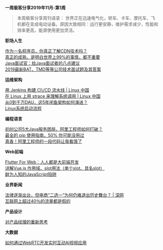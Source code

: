 **一周极客分享2019年11月-第1周**

> 本周极客分享周刊语录： 世界正在迅速电气化，轿车、卡车、摩托车、飞机都在变成电动设备。原因大致相同：运行更安静，维护需求减少，性能和效率更高，能源使用更加灵活。

**职场人生**

[作为一名程序员，你真正了解CDN技术吗？](https://www.geek-share.com/detail/2784125540.html "作为一名程序员，你真正了解CDN技术吗？")  
[真正的成熟，是明白世界上99%的事情，都不重要](https://www.geek-share.com/detail/2784102800.html "真正的成熟，是明白世界上99%的事情，都不重要")  
[Java面试官：给Java面试者的八点建议](https://www.geek-share.com/detail/2783952680.html "Java面试官：给Java面试者的八点建议")  
[2019最新BAT、TMD等等公司技术面试题及其答案](https://www.geek-share.com/detail/2783779880.html "2019最新BAT、TMD等等公司技术面试题及其答案")

**运维架构**

[用 Jenkins 构建 CI\\/CD 流水线 | Linux 中国](https://www.geek-share.com/detail/2784081905.html "用 Jenkins 构建 CI\/CD 流水线 | Linux 中国")  
[在 Linux 上用 strace 来理解系统调用 | Linux 中国](https://www.geek-share.com/detail/2784041603.html "在 Linux 上用 strace 来理解系统调用 | Linux 中国")  
[从0到千万DAU，这5年闲鱼架构如何演进？](https://www.geek-share.com/detail/2783959405.html "从0到千万DAU，这5年闲鱼架构如何演进？")  
[Linux系统启动流程](https://www.geek-share.com/detail/2783784874.html "Linux系统启动流程")

**编程语言**

[初创公司5大Java服务困局，阿里工程师如何打破？](https://www.geek-share.com/detail/2784049132.html "初创公司5大Java服务困局，阿里工程师如何打破？")  
[最全的 pip 使用指南，50% 你可能没用过](https://www.geek-share.com/detail/2784048665.html "最全的 pip 使用指南，50% 你可能没用过")  
[真香！阿里工程师的一段代码让我看饿了](https://www.geek-share.com/detail/2783888315.html "真香！阿里工程师的一段代码让我看饿了")

**Web前端**

[Flutter For Web：人人都是大前端开发](https://www.geek-share.com/detail/2784026722.html "Flutter For Web：人人都是大前端开发")  
[详解Vue.js 作用域、slot用法（单个slot、具名slot）](https://www.geek-share.com/detail/2783995082.html "详解Vue.js 作用域、slot用法（单个slot、具名slot）")  
[鲜为人知的JavaScript陷阱](https://www.geek-share.com/detail/2783947383.html "鲜为人知的JavaScript陷阱")

**业界新闻**

[法律逐渐出台，但电商“二选一”为何仍难退出历史舞台？ | 深网](https://www.geek-share.com/detail/2784003539.html "法律逐渐出台，但电商“二选一”为何仍难退出历史舞台？ | 深网")  
[互联网上超过40％的流量都是假的](https://www.geek-share.com/detail/2783749704.html "互联网上超过40％的流量都是假的")

**产品设计**

[对产品经理的重新思考](https://www.geek-share.com/detail/2783997502.html "对产品经理的重新思考")

**大数据**

[如何通过WebRTC开发实时互动AI视频应用](https://www.geek-share.com/detail/2783953268.html "如何通过WebRTC开发实时互动AI视频应用")
